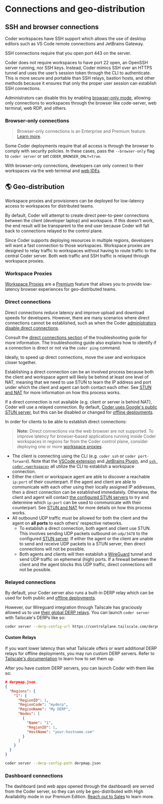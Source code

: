 # Connections and geo-distribution

## SSH and browser connections

Coder workspaces have SSH support which allows the use of desktop editors such
as VS Code remote connections and JetBrains Gateway.

SSH connections require that you open port 443 on the server.

Coder does not require workspaces to have port 22 open, an OpenSSH server running,
nor SSH keys.
Instead, Coder mimics SSH over an HTTPS tunnel and uses the user’s session token
through the CLI to authenticate.
This is more secure and portable than SSH relays, bastion hosts, and other methods
because it ensures that only the proper user session can establish SSH connections.

Administrators can disable this by enabling [browser-only mode](#browser-only-connections),
allowing only connections to workspaces through the browser like code-server,
web terminal, web RDP, and others.

### Browser-only connections

<blockquote class="info">

Browser-only connections is an Enterprise and Premium feature.
[Learn more](https://coder.com/pricing#compare-plans).

</blockquote>

Some Coder deployments require that all access is through the browser to comply
with security policies. In these cases, pass the `--browser-only` flag to
`coder server` or set `CODER_BROWSER_ONLY=true`.

With browser-only connections, developers can only connect to their workspaces
via the web terminal and
[web IDEs](../../user-guides/workspace-access/web-ides.md).

## 🌎 Geo-distribution

Workspace proxies and provisioners can be deployed for low-latency access to
workspaces for distributed teams.

By default, Coder will attempt to create direct peer-to-peer connections between
the client (developer laptop) and workspace.
If this doesn’t work, the end result will be transparent to the end user because
Coder will fall back to connections relayed to the control plane.

Since Coder supports deploying resources in multiple regions, developers will want a fast connection to those workspaces. Workspace proxies are designed to relay traffic to workspaces without having to route traffic to the central Coder server. Both web traffic and SSH traffic is relayed through workspace proxies.

### Workspace Proxies

[Workspace Proxies](./workspace-proxies.md) are a
[Premium](https://coder.com/pricing#compare-plans) feature that allows you to
provide low-latency browser experiences for geo-distributed teams.

### Direct connections

Direct connections reduce latency and improve upload and download speeds for developers.
However, there are many scenarios where direct connections cannot be established,
such as when the Coder [administrators disable direct connections](../../reference/cli/server.md#--block-direct-connections).

Consult the [direct connections section](./troubleshooting.md#common-problems-with-direct-connections)
of the troubleshooting guide for more information.
The troubleshooting guide also explains how to identify if a connection is direct
or not via the `coder ping` command.

Ideally, to speed up direct connections, move the user and workspace closer together.

Establishing a direct connection can be an involved process because both the
client and workspace agent will likely be behind at least one level of NAT,
meaning that we need to use STUN to learn the IP address and port under which
the client and agent can both contact each other. See [STUN and NAT](./stun.md)
for more information on how this process works.

If a direct connection is not available (e.g. client or server is behind NAT),
Coder will use a relayed connection. By default,
[Coder uses Google's public STUN server](../../reference/cli/server.md#--derp-server-stun-addresses),
but this can be disabled or changed for
[offline deployments](../../install/offline.md).

In order for clients to be able to establish direct connections:

> **Note:** Direct connections via the web browser are not supported. To improve
> latency for browser-based applications running inside Coder workspaces in
> regions far from the Coder control plane, consider deploying one or more
> [workspace proxies](./workspace-proxies.md).

- The client is connecting using the CLI (e.g. `coder ssh` or
  `coder port-forward`). Note that the
  [VSCode extension](https://marketplace.visualstudio.com/items?itemName=coder.coder-remote)
  and [JetBrains Plugin](https://plugins.jetbrains.com/plugin/19620-coder/), and
  [`ssh coder.<workspace>`](../../reference/cli/config-ssh.md) all utilize the
  CLI to establish a workspace connection.
- Either the client or workspace agent are able to discover a reachable
  `ip:port` of their counterpart. If the agent and client are able to
  communicate with each other using their locally assigned IP addresses, then a
  direct connection can be established immediately. Otherwise, the client and
  agent will contact
  [the configured STUN servers](../../reference/cli/server.md#--derp-server-stun-addresses)
  to try and determine which `ip:port` can be used to communicate with their
  counterpart. See [STUN and NAT](./stun.md) for more details on how this
  process works.
- All outbound UDP traffic must be allowed for both the client and the agent on
  **all ports** to each others' respective networks.
  - To establish a direct connection, both agent and client use STUN. This
    involves sending UDP packets outbound on `udp/3478` to the configured
    [STUN server](../../reference/cli/server.md#--derp-server-stun-addresses).
    If either the agent or the client are unable to send and receive UDP packets
    to a STUN server, then direct connections will not be possible.
  - Both agents and clients will then establish a
    [WireGuard](https://www.wireguard.com/)️ tunnel and send UDP traffic on
    ephemeral (high) ports. If a firewall between the client and the agent
    blocks this UDP traffic, direct connections will not be possible.

### Relayed connections

By default, your Coder server also runs a built-in DERP relay which can be used
for both public and [offline deployments](../../install/offline.md).

However, our Wireguard integration through Tailscale has graciously allowed us
to use
[their global DERP relays](https://tailscale.com/kb/1118/custom-derp-servers/#what-are-derp-servers).
You can launch `coder server` with Tailscale's DERPs like so:

```bash
coder server --derp-config-url https://controlplane.tailscale.com/derpmap/default
```

#### Custom Relays

If you want lower latency than what Tailscale offers or want additional DERP
relays for offline deployments, you may run custom DERP servers. Refer to
[Tailscale's documentation](https://tailscale.com/kb/1118/custom-derp-servers/#why-run-your-own-derp-server)
to learn how to set them up.

After you have custom DERP servers, you can launch Coder with them like so:

```json
# derpmap.json
{
  "Regions": {
    "1": {
      "RegionID": 1,
      "RegionCode": "myderp",
      "RegionName": "My DERP",
      "Nodes": [
        {
          "Name": "1",
          "RegionID": 1,
          "HostName": "your-hostname.com"
        }
      ]
    }
  }
}
```

```bash
coder server --derp-config-path derpmap.json
```

### Dashboard connections

The dashboard (and web apps opened through the dashboard) are served from the
Coder server, so they can only be geo-distributed with High Availability mode in
our Premium Edition. [Reach out to Sales](https://coder.com/contact) to learn
more.
